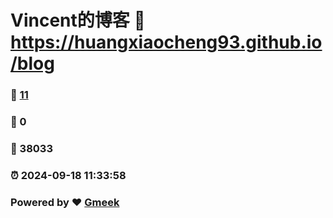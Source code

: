 # Vincent的博客 :link: https://huangxiaocheng93.github.io/blog 
### :page_facing_up: [11](https://huangxiaocheng93.github.io/blog/tag.html) 
### :speech_balloon: 0 
### :hibiscus: 38033 
### :alarm_clock: 2024-09-18 11:33:58 
### Powered by :heart: [Gmeek](https://github.com/Meekdai/Gmeek)
